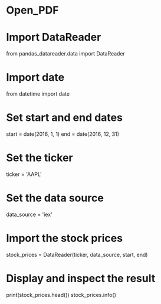 # Open_PDF


# Import DataReader
from pandas_datareader.data import DataReader

# Import date
from datetime import date

# Set start and end dates
start = date(2016, 1, 1)
end = date(2016, 12, 31)

# Set the ticker
ticker = 'AAPL'

# Set the data source
data_source = 'iex'

# Import the stock prices
stock_prices = DataReader(ticker, data_source, start, end)

# Display and inspect the result
print(stock_prices.head())
stock_prices.info()

